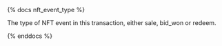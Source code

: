 {% docs nft_event_type %}

The type of NFT event in this transaction, either sale, bid_won or redeem. 

{% enddocs %}